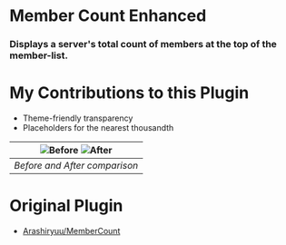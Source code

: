 # Member Count Enhanced
### Displays a server's total count of members at the top of the member-list.

# My Contributions to this Plugin
 * Theme-friendly transparency
 * Placeholders for the nearest thousandth

| ![Before](https://i.imgur.com/aSFoosx.png) ![After](https://i.imgur.com/FjNpxSb.png) |
|:--:| 
| *Before and After comparison* | 
 
# Original Plugin
 * [Arashiryuu/MemberCount](https://github.com/Arashiryuu/crap/tree/master/ToastIntegrated/MemberCount)